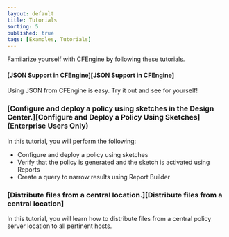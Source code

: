 ```yaml
---
layout: default
title: Tutorials
sorting: 5
published: true
tags: [Examples, Tutorials]
---
```


Familarize yourself with CFEngine by following these tutorials.

#### [JSON Support in CFEngine][JSON Support in CFEngine]

Using JSON from CFEngine is easy. Try it out and see for yourself!

### [Configure and deploy a policy using sketches in the Design Center.][Configure and Deploy a Policy Using Sketches] (Enterprise Users Only)

In this tutorial, you will perform the following:

* Configure and deploy a policy using sketches
* Verify that the policy is generated and the sketch is activated using Reports
* Create a query to narrow results using Report Builder

### [Distribute files from a central location.][Distribute files from a central location]

In this tutorial, you will learn how to distribute files from a central policy server location to all pertinent hosts.